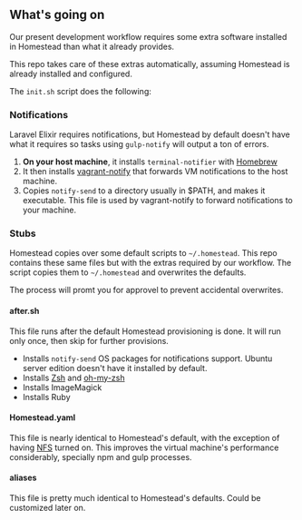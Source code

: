 ## What's going on

Our present development workflow requires some extra software installed in Homestead than what it already provides.

This repo takes care of these extras automatically, assuming Homestead is already installed and configured.

The `init.sh` script does the following:

### Notifications

Laravel Elixir requires notifications, but Homestead by default doesn't have what it requires so tasks using `gulp-notify` will output a ton of errors.

1. **On your host machine**, it installs `terminal-notifier` with [Homebrew](http://brew.sh/)
2. It then installs [vagrant-notify](https://github.com/fgrehm/vagrant-notify) that forwards VM notifications to the host machine.
3. Copies `notify-send` to a directory usually in $PATH, and makes it executable. This file is used by vagrant-notify to forward notifications to your machine.

### Stubs

Homestead copies over some default scripts to `~/.homestead`. This repo contains these same files but with the extras required by our workflow. The script copies them to `~/.homestead` and overwrites the defaults.

The process will promt you for approvel to prevent accidental overwrites.

#### after.sh

This file runs after the default Homestead provisioning is done. It will run only once, then skip for further provisions.

* Installs `notify-send` OS packages for notifications support. Ubuntu server edition doesn't have it installed by default.
* Installs [Zsh](http://www.zsh.org/) and [oh-my-zsh](https://github.com/robbyrussell/oh-my-zsh)
* Installs ImageMagick
* Installs Ruby

#### Homestead.yaml

This file is nearly identical to Homestead's default, with the exception of having [NFS](http://docs.vagrantup.com/v2/synced-folders/nfs.html) turned on. This improves the virtual machine's performance considerably, specially npm and gulp processes.

#### aliases

This file is pretty much identical to Homestead's defaults. Could be customized later on.
